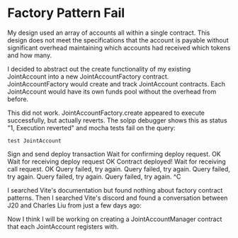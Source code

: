 
# Factory Pattern Fail
My design used an array of accounts all within a single contract. This design
does not meet the specifications that the account is payable without significant
overhead maintaining which accounts had received which tokens and how many.

I decided to abstract out the create functionality of my existing JointAccount
into a new JointAccountFactory contract. JointAccountFactory would create and
track JointAccount contracts. Each JointAccount would have its own funds pool
without the overhead from before.

This did not work. JointAccountFactory.create appeared to execute successfully,
but actually reverts. The solpp debugger shows this as status "1, Execution reverted"
and mocha tests fail on the query:

    test JointAccount
  Sign and send deploy transaction
  Wait for confirming deploy request. OK
  Wait for receiving deploy request OK
  Contract deployed!
  Wait for receiving call request. OK
  Query failed, try again.
  Query failed, try again.
  Query failed, try again.
  Query failed, try again.
  Query failed, try again.
  ^C

I searched Vite's documentation but found nothing about factory contract patterns.
Then I searched Vite's discord and found a conversation between J20 and Charles Liu
from just a few days ago:

Now I think I will be working on creating a JointAccountManager contract that each
JointAccount registers with.
